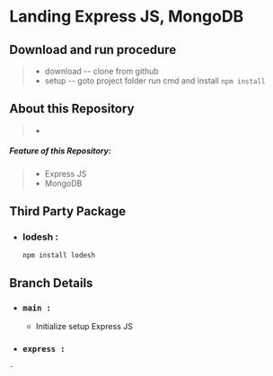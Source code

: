 # Landing  Express JS, MongoDB

## Download and run procedure
  > - download -- clone from github
  > - setup -- goto project folder run cmd and install ``` npm install ```

## About this Repository
> - 
##### Feature of this Repository: 
 > - Express JS
 > - MongoDB
   
## Third Party Package
 - ### lodesh :
    ```
    npm install lodesh
    ```
## Branch Details
  - ### `main :`
    - Initialize setup Express JS
   - ### `express :`
    - 
